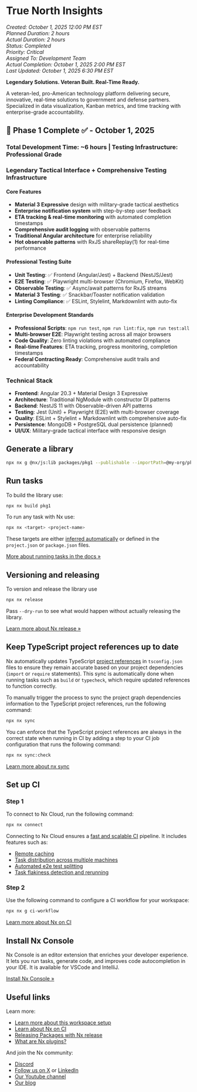 # True North Insights

*Created: October 1, 2025 12:00 PM EST*  
*Planned Duration: 2 hours*  
*Actual Duration: 2 hours*  
*Status: Completed*  
*Priority: Critical*  
*Assigned To: Development Team*  
*Actual Completion: October 1, 2025 2:00 PM EST*  
*Last Updated: October 1, 2025 6:30 PM EST*

**Legendary Solutions. Veteran Built. Real-Time Ready.**

A veteran-led, pro-American technology platform delivering secure, innovative, real-time solutions to government and defense partners. Specialized in data visualization, Kanban metrics, and time tracking with enterprise-grade accountability.

## 🎯 Phase 1 Complete ✅ - October 1, 2025

### Total Development Time: ~6 hours | Testing Infrastructure: Professional Grade

### **Legendary Tactical Interface + Comprehensive Testing Infrastructure**

#### **Core Features**

- **Material 3 Expressive** design with military-grade tactical aesthetics
- **Enterprise notification system** with step-by-step user feedback  
- **ETA tracking & real-time monitoring** with automated completion timestamps
- **Comprehensive audit logging** with observable patterns
- **Traditional Angular architecture** for enterprise reliability
- **Hot observable patterns** with RxJS shareReplay(1) for real-time performance

#### **Professional Testing Suite**

- **Unit Testing**: ✅ Frontend (Angular/Jest) + Backend (NestJS/Jest)
- **E2E Testing**: ✅ Playwright multi-browser (Chromium, Firefox, WebKit)
- **Observable Testing**: ✅ Async/await patterns for RxJS streams
- **Material 3 Testing**: ✅ Snackbar/Toaster notification validation
- **Linting Compliance**: ✅ ESLint, Stylelint, Markdownlint with auto-fix

#### **Enterprise Development Standards**

- **Professional Scripts**: `npm run test`, `npm run lint:fix`, `npm run test:all`
- **Multi-browser E2E**: Playwright testing across all major browsers
- **Code Quality**: Zero linting violations with automated compliance
- **Real-time Features**: ETA tracking, progress monitoring, completion timestamps
- **Federal Contracting Ready**: Comprehensive audit trails and accountability

### **Technical Stack**

- **Frontend**: Angular 20.3 + Material Design 3 Expressive
- **Architecture**: Traditional NgModule with constructor DI patterns  
- **Backend**: NestJS 11 with Observable-driven API patterns
- **Testing**: Jest (Unit) + Playwright (E2E) with multi-browser coverage
- **Quality**: ESLint + Stylelint + Markdownlint with comprehensive auto-fix
- **Persistence**: MongoDB + PostgreSQL dual persistence (planned)
- **UI/UX**: Military-grade tactical interface with responsive design

## Generate a library

```sh
npx nx g @nx/js:lib packages/pkg1 --publishable --importPath=@my-org/pkg1
```

## Run tasks

To build the library use:

```sh
npx nx build pkg1
```

To run any task with Nx use:

```sh
npx nx <target> <project-name>
```

These targets are either [inferred automatically](https://nx.dev/concepts/inferred-tasks?utm_source=nx_project&utm_medium=readme&utm_campaign=nx_projects) or defined in the `project.json` or `package.json` files.

[More about running tasks in the docs &raquo;](https://nx.dev/features/run-tasks?utm_source=nx_project&utm_medium=readme&utm_campaign=nx_projects)

## Versioning and releasing

To version and release the library use

``` javascript
npx nx release
```

Pass `--dry-run` to see what would happen without actually releasing the library.

[Learn more about Nx release &raquo;](https://nx.dev/features/manage-releases?utm_source=nx_project&utm_medium=readme&utm_campaign=nx_projects)

## Keep TypeScript project references up to date

Nx automatically updates TypeScript [project references](https://www.typescriptlang.org/docs/handbook/project-references.html) in `tsconfig.json` files to ensure they remain accurate based on your project dependencies (`import` or `require` statements). This sync is automatically done when running tasks such as `build` or `typecheck`, which require updated references to function correctly.

To manually trigger the process to sync the project graph dependencies information to the TypeScript project references, run the following command:

```sh
npx nx sync
```

You can enforce that the TypeScript project references are always in the correct state when running in CI by adding a step to your CI job configuration that runs the following command:

```sh
npx nx sync:check
```

[Learn more about nx sync](https://nx.dev/reference/nx-commands#sync)

## Set up CI

### Step 1

To connect to Nx Cloud, run the following command:

```sh
npx nx connect
```

Connecting to Nx Cloud ensures a [fast and scalable CI](https://nx.dev/ci/intro/why-nx-cloud?utm_source=nx_project&utm_medium=readme&utm_campaign=nx_projects) pipeline. It includes features such as:

- [Remote caching](https://nx.dev/ci/features/remote-cache?utm_source=nx_project&utm_medium=readme&utm_campaign=nx_projects)
- [Task distribution across multiple machines](https://nx.dev/ci/features/distribute-task-execution?utm_source=nx_project&utm_medium=readme&utm_campaign=nx_projects)
- [Automated e2e test splitting](https://nx.dev/ci/features/split-e2e-tasks?utm_source=nx_project&utm_medium=readme&utm_campaign=nx_projects)
- [Task flakiness detection and rerunning](https://nx.dev/ci/features/flaky-tasks?utm_source=nx_project&utm_medium=readme&utm_campaign=nx_projects)

### Step 2

Use the following command to configure a CI workflow for your workspace:

```sh
npx nx g ci-workflow
```

[Learn more about Nx on CI](https://nx.dev/ci/intro/ci-with-nx#ready-get-started-with-your-provider?utm_source=nx_project&utm_medium=readme&utm_campaign=nx_projects)

## Install Nx Console

Nx Console is an editor extension that enriches your developer experience. It lets you run tasks, generate code, and improves code autocompletion in your IDE. It is available for VSCode and IntelliJ.

[Install Nx Console &raquo;](https://nx.dev/getting-started/editor-setup?utm_source=nx_project&utm_medium=readme&utm_campaign=nx_projects)

## Useful links

Learn more:

- [Learn more about this workspace setup](https://nx.dev/nx-api/js?utm_source=nx_project&amp;utm_medium=readme&amp;utm_campaign=nx_projects)
- [Learn about Nx on CI](https://nx.dev/ci/intro/ci-with-nx?utm_source=nx_project&utm_medium=readme&utm_campaign=nx_projects)
- [Releasing Packages with Nx release](https://nx.dev/features/manage-releases?utm_source=nx_project&utm_medium=readme&utm_campaign=nx_projects)
- [What are Nx plugins?](https://nx.dev/concepts/nx-plugins?utm_source=nx_project&utm_medium=readme&utm_campaign=nx_projects)

And join the Nx community:

- [Discord](https://go.nx.dev/community)
- [Follow us on X](https://twitter.com/nxdevtools) or [LinkedIn](https://www.linkedin.com/company/nrwl)
- [Our Youtube channel](https://www.youtube.com/@nxdevtools)
- [Our blog](https://nx.dev/blog?utm_source=nx_project&utm_medium=readme&utm_campaign=nx_projects)
